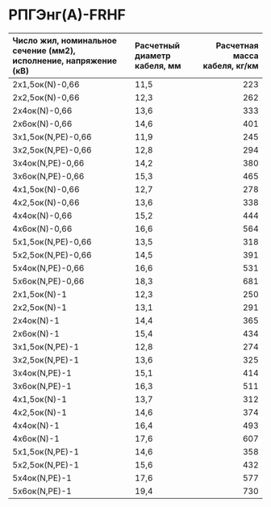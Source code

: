 # РПГЭнг(А)-FRHF

| Число жил, номинальное сечение (мм2), исполнение, напряжение (кВ)   | Расчетный диаметр кабеля, мм   |   Расчетная масса кабеля, кг/км |
|:--------------------------------------------------------------------|:-------------------------------|--------------------------------:|
| 2х1,5ок(N)-0,66                                                     | 11,5                           |                             223 |
| 2х2,5ок(N)-0,66                                                     | 12,3                           |                             262 |
| 2х4ок(N)-0,66                                                       | 13,6                           |                             333 |
| 2х6ок(N)-0,66                                                       | 14,6                           |                             401 |
| 3х1,5ок(N,PE)-0,66                                                  | 11,9                           |                             245 |
| 3х2,5ок(N,PE)-0,66                                                  | 12,8                           |                             294 |
| 3х4ок(N,PE)-0,66                                                    | 14,2                           |                             380 |
| 3х6ок(N,PE)-0,66                                                    | 15,3                           |                             465 |
| 4х1,5ок(N)-0,66                                                     | 12,7                           |                             278 |
| 4х2,5ок(N)-0,66                                                     | 13,6                           |                             338 |
| 4х4ок(N)-0,66                                                       | 15,2                           |                             444 |
| 4х6ок(N)-0,66                                                       | 16,6                           |                             564 |
| 5х1,5ок(N,PE)-0,66                                                  | 13,5                           |                             318 |
| 5х2,5ок(N,PE)-0,66                                                  | 14,5                           |                             391 |
| 5х4ок(N,PE)-0,66                                                    | 16,6                           |                             531 |
| 5х6ок(N,PE)-0,66                                                    | 18,3                           |                             681 |
| 2х1,5ок(N)-1                                                        | 12,3                           |                             250 |
| 2х2,5ок(N)-1                                                        | 13,1                           |                             291 |
| 2х4ок(N)-1                                                          | 14,4                           |                             365 |
| 2х6ок(N)-1                                                          | 15,4                           |                             434 |
| 3х1,5ок(N,PE)-1                                                     | 12,8                           |                             274 |
| 3х2,5ок(N,PE)-1                                                     | 13,6                           |                             325 |
| 3х4ок(N,PE)-1                                                       | 15,1                           |                             414 |
| 3х6ок(N,PE)-1                                                       | 16,3                           |                             511 |
| 4х1,5ок(N)-1                                                        | 13,7                           |                             312 |
| 4х2,5ок(N)-1                                                        | 14,6                           |                             374 |
| 4х4ок(N)-1                                                          | 16,4                           |                             493 |
| 4х6ок(N)-1                                                          | 17,6                           |                             607 |
| 5х1,5ок(N,PE)-1                                                     | 14,6                           |                             358 |
| 5х2,5ок(N,PE)-1                                                     | 15,6                           |                             432 |
| 5х4ок(N,PE)-1                                                       | 17,6                           |                             577 |
| 5х6ок(N,PE)-1                                                       | 19,4                           |                             730 |